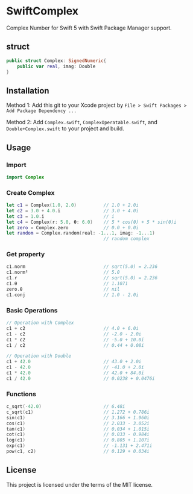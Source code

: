 # SwiftComplex

Complex Number for Swift 5 with Swift Package Manager support. 

## struct
````swift
public struct Complex: SignedNumeric{
    public var real, imag: Double
}
````

## Installation 
Method 1: Add this git to your Xcode project by `File > Swift Packages > Add Package Dependency ...`

Method 2: Add `Complex.swift`, `ComplexOperatable.swift`, and `Double+Complex.swift` to your project and build.

## Usage
### Import
````swift
import Complex
````

### Create Complex
````swift
let c1 = Complex(1.0, 2.0)          // 1.0 + 2.0i
let c2 = 3.0 + 4.0.i                // 3.0 + 4.0i
let c3 = 1.0.i                      // i
let c4 = Complex(r: 5.0, θ: 6.0)    // 5 * cos(θ) + 5 * sin(θ)i 
let zero = Complex.zero             // 0.0 + 0.0i
let random = Complex.random(real: -1...1, imag: -1...1)
                                    // random complex
````
### Get property
````swift
c1.norm                             // sqrt(5.0) = 2.236
c1.norm²                            // 5.0
c1.r                                // sqrt(5.0) = 2.236
c1.θ                                // 1.1071 
zero.θ                              // nil
c1.conj                             // 1.0 - 2.0i
````

### Basic Operations
````swift
// Operation with Complex
c1 + c2                             // 4.0 + 6.0i
c1 - c2                             // -2.0 - 2.0i
c1 * c2                             // -5.0 + 10.0i
c1 / c2                             // 0.44 + 0.08i

// Operation with Double
c1 + 42.0                           // 43.0 + 2.0i
c1 - 42.0                           // -41.0 + 2.0i
c1 * 42.0                           // 42.0 + 84.0i
c1 / 42.0                           // 0.0238 + 0.0476i

````
### Functions

```swift
c_sqrt(-42.0)                       // 6.48i
c_sqrt(c1)                          // 1.272 + 0.786i
sin(c1)                             // 3.166 + 1.960i
cos(c1)                             // 2.033 - 3.052i
tan(c1)                             // 0.034 + 1.015i
cot(c1)                             // 0.033 - 0.984i
log(c1)                             // 0.805 + 1.107i
exp(c1)                             // -1.131 + 2.471i
pow(c1, c2)                         // 0.129 + 0.034i
```

## License
This project is licensed under the terms of the MIT license.
